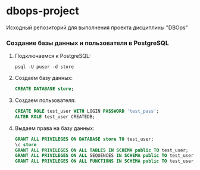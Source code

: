 # dbops-project
Исходный репозиторий для выполнения проекта дисциплины "DBOps"

### Создание базы данных и пользователя в PostgreSQL

1. Подключаемся к PostgreSQL:
    ```
    psql -U puser -d store
    ```

2. Создаем базу данных:
    ```sql
    CREATE DATABASE store;
    ```

3. Создаем пользователя:
    ```sql
    CREATE ROLE test_user WITH LOGIN PASSWORD 'test_pass';
    ALTER ROLE test_user CREATEDB;
    ```

4. Выдаем права на базу данных:
    ```sql
    GRANT ALL PRIVILEGES ON DATABASE store TO test_user;
    \c store
    GRANT ALL PRIVILEGES ON ALL TABLES IN SCHEMA public TO test_user;
    GRANT ALL PRIVILEGES ON ALL SEQUENCES IN SCHEMA public TO test_user;
    GRANT ALL PRIVILEGES ON ALL FUNCTIONS IN SCHEMA public TO test_user;
    ```
